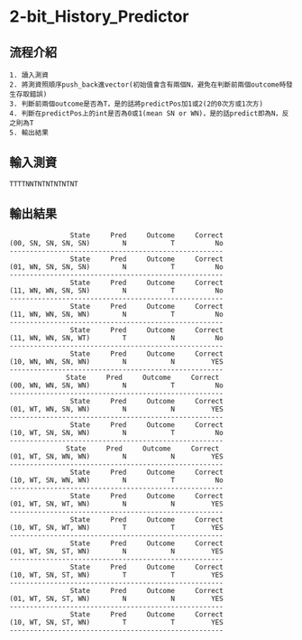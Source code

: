 # 2-bit_History_Predictor

## 流程介紹
    1. 讀入測資
    2. 將測資照順序push_back進vector(初始值會含有兩個N，避免在判斷前兩個outcome時發生存取錯誤)
    3. 判斷前兩個outcome是否為T，是的話將predictPos加1或2(2的0次方或1次方)
    4. 判斷在predictPos上的int是否為0或1(mean SN or WN)，是的話predict即為N，反之則為T
    5. 輸出結果
    
## 輸入測資
    TTTTNNTNTNTNTNTNT
    
## 輸出結果
                   State     Pred     Outcome     Correct
    (00, SN, SN, SN, SN)        N           T          No
    -----------------------------------------------------
                   State     Pred     Outcome     Correct
    (01, WN, SN, SN, SN)        N           T          No
    -----------------------------------------------------
                   State     Pred     Outcome     Correct
    (11, WN, WN, SN, SN)        N           T          No
    -----------------------------------------------------
                   State     Pred     Outcome     Correct
    (11, WN, WN, SN, WN)        N           T          No
    -----------------------------------------------------
                   State     Pred     Outcome     Correct
    (11, WN, WN, SN, WT)        T           N          No
    -----------------------------------------------------
                   State     Pred     Outcome     Correct
    (10, WN, WN, SN, WN)        N           N         YES
    -----------------------------------------------------
                  State     Pred     Outcome     Correct
    (00, WN, WN, SN, WN)        N           T          No
    -----------------------------------------------------
                   State     Pred     Outcome     Correct
    (01, WT, WN, SN, WN)        N           N         YES
    -----------------------------------------------------
                   State     Pred     Outcome     Correct
    (10, WT, SN, SN, WN)        N           T          No
    -----------------------------------------------------
                  State     Pred     Outcome     Correct
    (01, WT, SN, WN, WN)        N           N         YES
    -----------------------------------------------------
                   State     Pred     Outcome     Correct
    (10, WT, SN, WN, WN)        N           T          No
    -----------------------------------------------------
                   State     Pred     Outcome     Correct
    (01, WT, SN, WT, WN)        N           N         YES
    -----------------------------------------------------
                   State     Pred     Outcome     Correct
    (10, WT, SN, WT, WN)        T           T         YES
    -----------------------------------------------------
                   State     Pred     Outcome     Correct
    (01, WT, SN, ST, WN)        N           N         YES
    -----------------------------------------------------
                   State     Pred     Outcome     Correct
    (10, WT, SN, ST, WN)        T           T         YES
    -----------------------------------------------------
                   State     Pred     Outcome     Correct
    (01, WT, SN, ST, WN)        N           N         YES
    -----------------------------------------------------
                   State     Pred     Outcome     Correct
    (10, WT, SN, ST, WN)        T           T         YES
    -----------------------------------------------------
